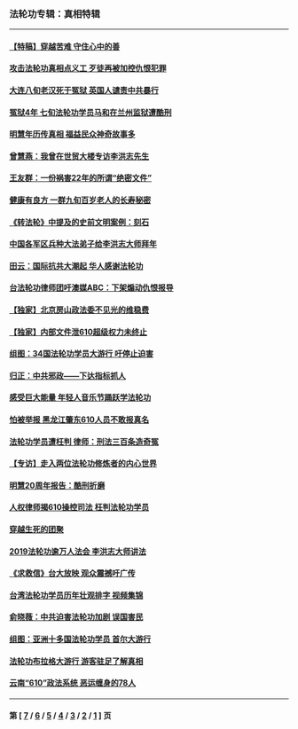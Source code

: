 ### 法轮功专辑：真相特辑
---
#### [【特稿】穿越苦难 守住心中的善](../../pages/nf4389/n13784979.md?07290430) 
#### [攻击法轮功真相点义工 歹徒再被加控仇恨犯罪](../../pages/nf4389/n13601019.md?07290430) 
#### [大连八旬老汉死于冤狱 英国人谴责中共暴行](../../pages/nf4389/n13480118.md?07290430) 
#### [冤狱4年 七旬法轮功学员马和在兰州监狱遭酷刑](../../pages/nf4389/n13304688.md?07290430) 
#### [明慧年历传真相 福益民众神奇故事多](../../pages/nf4389/n13294545.md?07290430) 
#### [曾慧燕：我曾在世贸大楼专访李洪志先生](../../pages/nf4389/n12898729.md?07290430) 
#### [王友群：一份祸害22年的所谓“绝密文件”](../../pages/nf4389/n12871750.md?07290430) 
#### [健康有良方 一群九旬百岁老人的长寿秘密](../../pages/nf4389/n12847475.md?07290430) 
#### [《转法轮》中提及的史前文明案例：刻石](../../pages/nf4389/n12758577.md?07290430) 
#### [中国各军区兵种大法弟子给李洪志大师拜年](../../pages/nf4389/n12750047.md?07290430) 
#### [田云：国际抗共大潮起 华人感谢法轮功](../../pages/nf4389/n12357708.md?07290430) 
#### [台法轮功律师团吁澳媒ABC：下架煽动仇恨报导](../../pages/nf4389/n12279917.md?07290430) 
#### [【独家】北京房山政法委不见光的维稳费](../../pages/nf4389/n12031979.md?07290430) 
#### [【独家】内部文件泄610超级权力未终止](../../pages/nf4389/n12023895.md?07290430) 
#### [组图：34国法轮功学员大游行 吁停止迫害](../../pages/nf4389/n11492658.md?07290430) 
#### [归正：中共邪政——下达指标抓人](../../pages/nf4389/n11474770.md?07290430) 
#### [感受巨大能量 年轻人音乐节踊跃学法轮功](../../pages/nf4389/n11441981.md?07290430) 
#### [怕被举报 黑龙江肇东610人员不敢报真名](../../pages/nf4389/n11436499.md?07290430) 
#### [法轮功学员遭枉判 律师：刑法三百条造奇冤](../../pages/nf4389/n11433943.md?07290430) 
#### [【专访】走入两位法轮功修炼者的内心世界](../../pages/nf4389/n11415623.md?07290430) 
#### [明慧20周年报告：酷刑折磨](../../pages/nf4389/n11387954.md?07290430) 
#### [人权律师揭610操控司法 枉判法轮功学员](../../pages/nf4389/n11313370.md?07290430) 
#### [穿越生死的团聚](../../pages/nf4389/n11258922.md?07290430) 
#### [2019法轮功逾万人法会 李洪志大师讲法](../../pages/nf4389/n11265303.md?07290430) 
#### [《求救信》台大放映 观众震撼吁广传](../../pages/nf4389/n10922251.md?07290430) 
#### [台湾法轮功学员历年壮观排字 视频集锦](../../pages/nf4389/n10878789.md?07290430) 
#### [俞晓薇：中共迫害法轮功加剧 误国害民](../../pages/nf4389/n10859260.md?07290430) 
#### [组图：亚洲十多国法轮功学员 首尔大游行](../../pages/nf4389/n10781149.md?07290430) 
#### [法轮功布拉格大游行 游客驻足了解真相](../../pages/nf4389/n10749360.md?07290430) 
#### [云南“610”政法系统 恶运缠身的78人](../../pages/nf4389/n10747534.md?07290430) 

---
#### 第 [ [7](./7.md?07290430) / [6](./6.md?07290430) / [5](./5.md?07290430) / [4](./4.md?07290430) / [3](./3.md?07290430) / [2](./2.md?07290430) / [1](./1.md?07290430) ] 页
